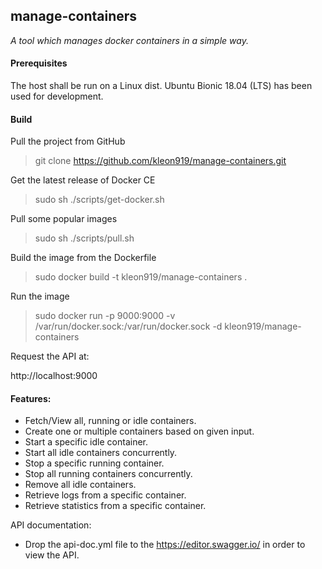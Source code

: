 ## manage-containers
_A tool which manages docker containers in a simple way._

#### Prerequisites
The host shall be run on a Linux dist. Ubuntu Bionic 18.04 (LTS) has been used for development.

#### Build

Pull the project from GitHub
>git clone https://github.com/kleon919/manage-containers.git

Get the latest release of Docker CE
>sudo sh ./scripts/get-docker.sh

Pull some popular images
>sudo sh ./scripts/pull.sh

Build the image from the Dockerfile
>sudo docker build -t kleon919/manage-containers .

Run the image
>sudo docker run -p 9000:9000 -v /var/run/docker.sock:/var/run/docker.sock -d kleon919/manage-containers

Request the API at:
<link>http://localhost:9000</link>


#### Features:
- Fetch/View all, running or idle containers.
- Create one or multiple containers based on given input.
- Start a specific idle container. 
- Start all idle containers concurrently.
- Stop a specific running container. 
- Stop all running containers concurrently.
- Remove all idle containers.
- Retrieve logs from a specific container.
- Retrieve statistics from a specific container.



API documentation:
- Drop the api-doc.yml file to the https://editor.swagger.io/ in order to view the API.